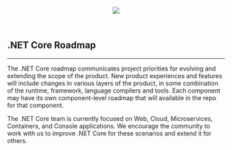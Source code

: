 <p align="center"><img src="http://csharpcorner.mindcrackerinc.netdna-cdn.com/UploadFile/201fc1/cross-platform-programming-an-open-source-overview/Images/cross%20platform.png"></p>

<br>

## .NET Core Roadmap
<hr>
The .NET Core roadmap communicates project priorities for evolving and extending the scope of the product. New product experiences and features will include changes in various layers of the product, in some combination of the runtime, framework, language compilers and tools. Each component may have its own component-level roadmap that will available in the repo for that component.

The .NET Core team is currently focused on Web, Cloud, Microservices, Containers, and Console applications. We encourage the community to work with us to improve .NET Core for these scenarios and extend it for others.
